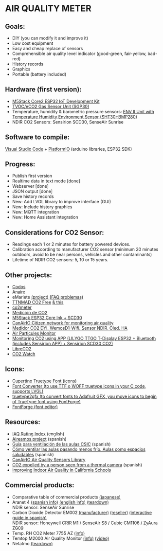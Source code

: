 AIR QUALITY METER
=================


Goals:
-----
* DIY (you can modify it and improve it)
* Low cost equipment
* Easy and cheap replace of sensors
* Comprehensible air quality level indicator (good-green, fair-yellow, bad-red)
* History records
* Graphics
* Portable (battery included)


Hardware (first version):
------------------------
* [M5Stack Core2 ESP32 IoT Development Kit](https://docs.m5stack.com/#/en/core/core2?id=m5core2)
* [TVOC/eCO2 Gas Sensor Unit (SGP30)](https://docs.m5stack.com/#/en/unit/tvoc?id=tvoceco2)
* Temperature, humidity & barometric pressure sensors: [ENV II Unit with Temperature Humidity Environment Sensor (SHT30+BMP280)](https://docs.m5stack.com/#/en/unit/envII?id=env-ii)
* NDIR CO2 Sensors: Sensirion SCD30, SenseAir Sunrise


Software to compile: 
-------------------
[Visual Studio Code](https://code.visualstudio.com/) + [PlatformIO](https://platformio.org/install/ide?install=vscode) (arduino libraries, ESP32 SDK) 


Progress:
--------
* Publish first version
* Realtime data in text mode [done]
* Webserver [done]
* JSON output [done]
* Save history records
* New: Add LVGL library to improve interface (GUI)
* New: Include history graphics
* New: MQTT integration
* New: Home Assistant integration
  
  
Considerations for CO2 Sensor:
-----------------------------
* Readings each 1 or 2 minutes for battery powered devices.
* Calibration according to manufacturer CO2 sensor (minimum 20 minutes outdoors, avoid to be near persons, vehicles and other contaminants)
* Lifetime of NDIR CO2 sensors: 5, 10 or 15 years.
  
  
Other projects:
--------------
* [Codos](https://github.com/miguelangelcasanova/codos)
* [Anaire](https://github.com/anaireorg/anaire-devices) 
* eMariete [(project)](https://emariete.com/en/home-co2-meter/) [(FAQ problemas)](https://emariete.com/medidor-casero-co2/#_Tienes_problemas_Preguntas_mas_frecuentes_del_medidor_de_CO2)
* [TTNMAD CO2 Free](https://github.com/IoTopenTech/TTNMAD_CO2_FREE) [& this](https://www.medialab-prado.es/en/activities/building-co2-nodes-lorawan-and-ttnmad-v23)
* [co2meter](https://github.com/miguelfreitas/co2meter) 
* [Medición de CO2](http://www.jorgealiaga.com.ar/?page_id=2864)
* [M5Stack ESP32 Core Ink + SCD30](https://github.com/hpsaturn/co2_m5coreink)
* [CanAirIO Citizen network for monitoring air quality](https://canair.io/)
* [Medidor CO2 DYI. WemosD1-Wifi. Sensor NDIR. Oled. HA](https://www.youtube.com/watch?v=Gk2qnFJ18o8&feature=youtu.be)
* [Air Particules Monitor](https://sensor.community/en/sensors/airrohr/)
* [Monitoring CO2 using APP (LILYGO TTGO T-Display ESP32 + Bluetooth (includes Sensirion APP) + Sensirion SCD30 CO2)](https://github.com/Sensirion/arduino-ble-gadget/blob/master/documents/SCD30_Monitor_Tutorial.md)
* [LibreCO2](https://github.com/danielbernalb/LibreCO2)
* [CO2 Watch](https://emariete.com/en/hairpiece2-meter-co2-wrist-wearable/)


Icons:
-----
* [Cupertino Truetype Font (icons)](https://github.com/flutter/cupertino_icons/blob/master/assets/CupertinoIcons.ttf)
* [Font Converter (to use TTF o WOFF truetype icons in your C code, supports LVGL)](https://lvgl.io/tools/fontconverter)
* [truetype2gfx (to convert fonts to Adafruit GFX, you move icons to begin of TrueType font using FontForge)](https://rop.nl/truetype2gfx/)
* [FontForge (font editor)](https://fontforge.org/en-US/)


Resources:
---------
* [IAQ Rating Index](http://www.iaquk.org.uk/ESW/Files/IAQ_Rating_Index.pdf) (english)
* [Aireamos project](https://www.aireamos.org/) (spanish)
* [Guía para ventilación de las aulas CSIC](https://digital.csic.es/handle/10261/221538) (spanish)
* [Cómo ventilar las aulas pasando menos frío. Aulas como espacios saludables](https://www.youtube.com/watch?v=1XhTSbLFt1w) (spanish)
* [CanAirIO Air Quality Sensors Library](https://github.com/kike-canaries/canairio_sensorlib)
* [CO2 expelled by a person seen from a thermal camera](https://amp.rtve.es/noticias/20210312/coronavirus-aerosoles-imagenes/2081740.shtml) (spanish)
* [Improving Indoor Air Quality in California Schools](https://wcec.ucdavis.edu/improving-indoor-air-quality-in-california-schools/)

Commercial products:
-------------------
* Comparative table of commercial products [(japanese)](https://covidco2jp.wordpress.com/2021/01/17/co2/)
* Aranet 4 [(spanish info)](https://www.aranet4.es/) [(english info)](https://aranet4.com/) [(teardown)](https://kaspars.net/blog/aranet4-teardown)  
  NDIR sensor: SenseAir Sunrise
* Carbon Dioxide Detector EM002 [(manufacturer)](https://gd-deyi.en.alibaba.com/product/1600208803526-819921884/DEYI_Indoor_CO2_Meter_Temperature_and_Relative_Humidity_Carbon_Dioxide_Detector_NDIR_Channel_Sensor_Data_Logger_0_9999ppm.html) [(reseller)](https://www.kkmoon.com/p-e9194.html) [(interactive guide in spanish)](https://view.genial.ly/5fda916d37663f0d6c04ee89)  
  NDIR sensor: Honeywell CRIR M1 / SenseAir S8 / Cubic CM1106 / ZyAura ZG09
* Temp. RH CO2 Meter 7755 AZ [(info)](https://www.az-instrument.com.tw/en/product-616380/Temp-RH-CO2-Meter-7755-AZ.html)
* Temtop M2000 Air Quality Monitor [(info)](https://www.elitechustore.com/collections/air-quality-detector/products/temtop-m2000-2nd-generation-air-quality-monitor-for-pm2-5-pm10-particles-co2-hcho-temperature-humidity-settable-audio-alarm-data-export-recording-curve-easy-calibration) [(video)](https://www.youtube.com/watch?v=ITUzYioZhCs)
* Netatmo [(teardown)](https://www.fictiv.com/teardowns/netatmo-weather-station-teardown-part-2-indoor-module)

